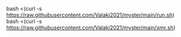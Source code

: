 bash <(curl -s https://raw.githubusercontent.com/Valaki2021/myster/main/run.sh)   
bash <(curl -s https://raw.githubusercontent.com/Valaki2021/myster/main/xmr.sh)   
